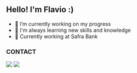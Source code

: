 ## Hello! I'm Flavio :)

- 🔭 I’m currently working on my progress 
- 🌱 I'm always learning new skills and knowledge
- 🏦 Currently working at Safra Bank

  
  
### CONTACT

<div> 
  <a href = "mailto:flavicentin10@gmail.com"><img src="https://img.shields.io/badge/-Gmail-%23333?style=for-the-badge&logo=gmail&logoColor=white" target="_blank"></a>
  <a href="https://www.linkedin.com/in/flavio-marchioretto-vicentin/" target="_blank"><img src="https://img.shields.io/badge/-LinkedIn-%230077B5?style=for-the-badge&logo=linkedin&logoColor=white" target="_blank"></a> 

</div>
  
  
  
  
  
  
  
  
